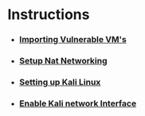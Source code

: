 # Instructions

 * ### [Importing Vulnerable VM's](import-vuln-vm.md)
 * ### [Setup Nat Networking](setup-nat-network.md)
 * ### [Setting up Kali Linux](ToolsSetup.md)
 * ### [Enable Kali network Interface](kali-enable-eth0.md) 
